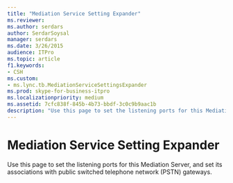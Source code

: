 ```yaml
---
title: "Mediation Service Setting Expander"
ms.reviewer: 
ms.author: serdars
author: SerdarSoysal
manager: serdars
ms.date: 3/26/2015
audience: ITPro
ms.topic: article
f1.keywords:
- CSH
ms.custom:
- ms.lync.tb.MediationServiceSettingsExpander
ms.prod: skype-for-business-itpro
ms.localizationpriority: medium
ms.assetid: 7cfc838f-845b-4b73-bbdf-3c0c9b9aac1b
description: "Use this page to set the listening ports for this Mediation Server, and set its associations with public switched telephone network (PSTN) gateways."
---
```


# Mediation Service Setting Expander
 
Use this page to set the listening ports for this Mediation Server, and set its associations with public switched telephone network (PSTN) gateways. 
  

